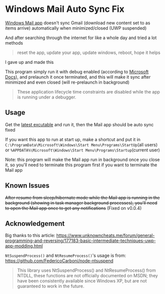 # Windows Mail Auto Sync Fix

[Windows Mail app](https://apps.microsoft.com/store/detail/mail-and-calendar/9WZDNCRFHVQM) doesn't sync Gmail (download new content set to as items arrive) automatically when minimized/closed (UWP suspended)

And after searching through the internet for like a whole day and tried a lot methods

> reset the app, update your app, update windows, reboot, hope it helps

I gave up and made this

This program simply run it with debug enabled
(according to [Microsoft Docs](https://learn.microsoft.com/en-us/windows/uwp/launch-resume/run-minimized-with-extended-execution#:~:text=These%20application%20lifecycle%20time%20constraints%20are%20disabled%20while%20the%20app%20is%20running%20under%20a%20debugger.)), and prelaunch it once terminated, and this will make it sync after minimized and even closed (will re-prelaunch in background)

> These application lifecycle time constraints are disabled while the app is running under a debugger.

## Usage

Get the [latest excutable](https://github.com/Legend-Master/WindowsMailAutoSyncFix/releases/latest/download/WindowsMailAutoSyncFix.exe
) and run it, then the Mail app should be auto sync fixed

If you want this app to run at start up, make a shortcut and put it in `C:\ProgramData\Microsoft\Windows\Start Menu\Programs\StartUp`(all users) or `%APPDATA%\Microsoft\Windows\Start Menu\Programs\Startup`(current user)

Note: this program will make the Mail app run in background once you close it, so you'll need to terminate this program first if you want to terminate the Mail app

## Known Issues

~~After resume from sleep/hibernate mode while the Mail app is running in the background (showing in task manager background processes), you'll need to open the Mail app once to get any notifications~~ (Fixed on v0.0.4)

## Acknowledgement

Big thanks to this article: https://www.unknowncheats.me/forum/general-programming-and-reversing/177183-basic-intermediate-techniques-uwp-app-modding.html

`NtSuspendProcess()` and `NtResumeProcess()`'s usage is from: https://github.com/FedericoCarboni/node-ntsuspend
> This library uses NtSuspendProcess() and NtResumeProcess() from NTDLL, these functions are not officially documented on MSDN; they have been consistently available since Windows XP, but are not guaranteed to work in the future.
